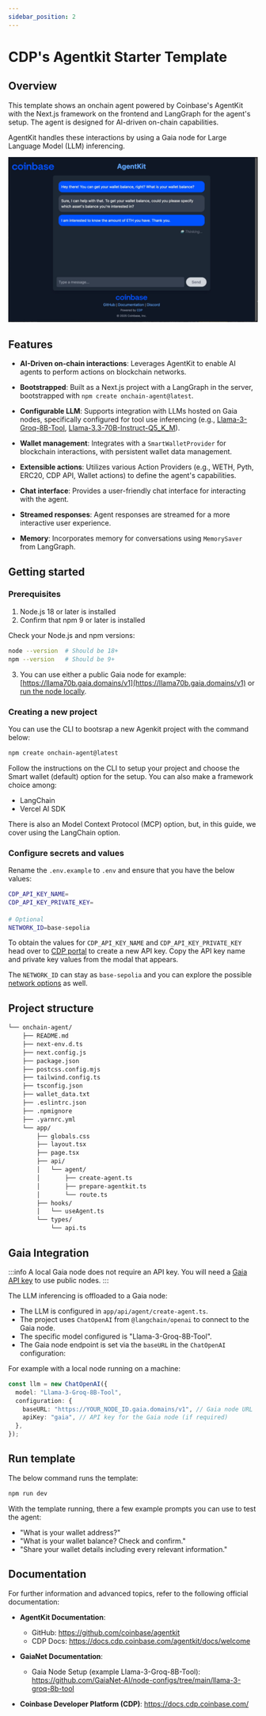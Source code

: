 ```yaml
---
sidebar_position: 2
---
```


# CDP's Agentkit Starter Template

## Overview

This template shows an onchain agent powered by Coinbase's AgentKit with the Next.js framework on the frontend and LangGraph for the agent's setup. The agent is designed for AI-driven on-chain capabilities.

AgentKit handles these interactions by using a Gaia node for Large Language Model (LLM) inferencing.

![cdp-image](../cdp/cdp-image.png)

## Features

- **AI-Driven on-chain interactions**: Leverages AgentKit to enable AI agents to perform actions on blockchain networks.

- **Bootstrapped**: Built as a Next.js project with a LangGraph in the server, bootstrapped with `npm create onchain-agent@latest`.

- **Configurable LLM**: Supports integration with LLMs hosted on Gaia nodes, specifically configured for tool use inferencing (e.g., [Llama-3-Groq-8B-Tool](https://github.com/GaiaNet-AI/node-configs/tree/main/llama-3-groq-8b-tool), [Llama-3.3-70B-Instruct-Q5_K_M](https://llama70b.gaia.domains/v1/info)).

- **Wallet management**: Integrates with a `SmartWalletProvider` for blockchain interactions, with persistent wallet data management.

- **Extensible actions**: Utilizes various Action Providers (e.g., WETH, Pyth, ERC20, CDP API, Wallet actions) to define the agent's capabilities.

- **Chat interface**: Provides a user-friendly chat interface for interacting with the agent.

- **Streamed responses**: Agent responses are streamed for a more interactive user experience.

- **Memory**: Incorporates memory for conversations using `MemorySaver` from LangGraph.

## Getting started

### Prerequisites

1. Node.js 18 or later is installed
2. Confirm that npm 9 or later is installed

Check your Node.js and npm versions:

```bash
node --version  # Should be 18+
npm --version   # Should be 9+
```

3. You can use either a public Gaia node for example: [https://llama70b.gaia.domains/v1](https://llama70b.gaia.domains/v1) or [run the node locally](https://github.com/GaiaNet-AI/node-configs/tree/main/llama-3-groq-8b-tool).

### Creating a new project

You can use the CLI to bootsrap a new Agenkit project with the command below:

```bash
npm create onchain-agent@latest
```

Follow the instructions on the CLI to setup your project and choose the Smart wallet (default) option for the setup. You can also make a framework choice among:

- LangChain
- Vercel AI SDK

There is also an Model Context Protocol (MCP) option, but, in this guide, we cover using the LangChain option.

### Configure secrets and values

Rename the `.env.example` to `.env` and ensure that you have the below values:

```bash
CDP_API_KEY_NAME=
CDP_API_KEY_PRIVATE_KEY=

# Optional
NETWORK_ID=base-sepolia
```

To obtain the values for `CDP_API_KEY_NAME` and `CDP_API_KEY_PRIVATE_KEY` head over to [CDP portal](https://portal.cdp.coinbase.com/projects/api-keys) to create a new API key. Copy the API key name and private key values from the modal that appears.

The `NETWORK_ID` can stay as `base-sepolia` and you can explore the possible [network options](https://docs.cdp.coinbase.com/api-reference/networks#network-identifiers) as well.

## Project structure

```bash
└── onchain-agent/
    ├── README.md
    ├── next-env.d.ts
    ├── next.config.js
    ├── package.json
    ├── postcss.config.mjs
    ├── tailwind.config.ts
    ├── tsconfig.json
    ├── wallet_data.txt
    ├── .eslintrc.json
    ├── .npmignore
    ├── .yarnrc.yml
    └── app/
        ├── globals.css
        ├── layout.tsx
        ├── page.tsx
        ├── api/
        │   └── agent/
        │       ├── create-agent.ts
        │       ├── prepare-agentkit.ts
        │       └── route.ts
        ├── hooks/
        │   └── useAgent.ts
        └── types/
            └── api.ts
```

## Gaia Integration

:::info
A local Gaia node does not require an API key. You will need a [Gaia API key](https://www.gaianet.ai/setting/gaia-api-keys) to use public nodes.
:::

The LLM inferencing is offloaded to a Gaia node:

- The LLM is configured in `app/api/agent/create-agent.ts`.
- The project uses `ChatOpenAI` from `@langchain/openai` to connect to the Gaia node.
- The specific model configured is "Llama-3-Groq-8B-Tool".
- The Gaia node endpoint is set via the `baseURL` in the `ChatOpenAI` configuration:

For example with a local node running on a machine:

```ts
const llm = new ChatOpenAI({
  model: "Llama-3-Groq-8B-Tool",
  configuration: {
    baseURL: "https://YOUR_NODE_ID.gaia.domains/v1", // Gaia node URL
    apiKey: "gaia", // API key for the Gaia node (if required)
  },
});
```

## Run template

The below command runs the template:

```bash
npm run dev
```

With the template running, there a few example prompts you can use to test the agent:

- "What is your wallet address?"
- "What is your wallet balance? Check and confirm."
- "Share your wallet details including every relevant information."

## Documentation

For further information and advanced topics, refer to the following official documentation:

- **AgentKit Documentation**:

  - GitHub: https://github.com/coinbase/agentkit
  - CDP Docs: https://docs.cdp.coinbase.com/agentkit/docs/welcome

- **GaiaNet Documentation**:

  - Gaia Node Setup (example Llama-3-Groq-8B-Tool): https://github.com/GaiaNet-AI/node-configs/tree/main/llama-3-groq-8b-tool

- **Coinbase Developer Platform (CDP)**: https://docs.cdp.coinbase.com/
